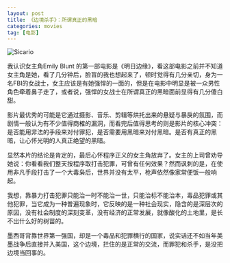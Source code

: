 ```yaml
---
layout: post
title: 《边境杀手》：所谓真正的黑暗
categories: movies
tag: [电影]
---
```

![Sicario](https://img3.doubanio.com/view/movie_poster_cover/lpst/public/p2263976596.webp)

我认识女主角Emily Blunt 的第一部电影是《明日边缘》，看这部电影之前并不知道女主角是她，看了几分钟后，脸盲的我也想起来了，顿时觉得有几分亲切，身为一名FBI的女战士，女主应该是有她强悍的一面的，但是在电影中明显是被一众男性角色牵着鼻子走了，或者说，强悍的女战士在所谓真正的黑暗面前显得有几分傻白甜。

影片最优秀的可能是它通过摄影、音乐、剪辑等烘托出来的悬疑与暴戾的氛围，而剧情一般认为有不少值得商榷的漏洞，而看完后值得思考的则是影片的核心冲突：是否能用非法的手段来对付罪犯，是否需要用黑暗来对付黑暗。是否有真正的黑暗，让心怀光明的人真正绝望的黑暗。

显然本片的结论是肯定的，最后心怀程序正义的女主角放弃了。女主的上司曾劝导她说：你看看我们整天按程序取打击犯罪，可曾有任何效果？然而讽刺的是，在使用非凡手段打击了一个大毒枭后，世界并没有太平，枪声依然像家常便饭一般响起。

我想，靠暴力打击犯罪只能治一时不能治一世，只能治标不能治本，毒品犯罪或其他犯罪，当它成为一种普遍现象时，它反映的是一种社会现实，隐含的是深层次的原因，没有社会制度的深刻变革，没有经济的正常发展，就像酸化的土地里，是长不出什么好的树苗的。

墨西哥背靠世界第一强国，却是一个毒品和犯罪横行的国家，说实话还不如当年美墨战争后直接并入美国，这个边境，拦住的是正常的交流，而罪犯和杀手，是没把边境当回事的。
